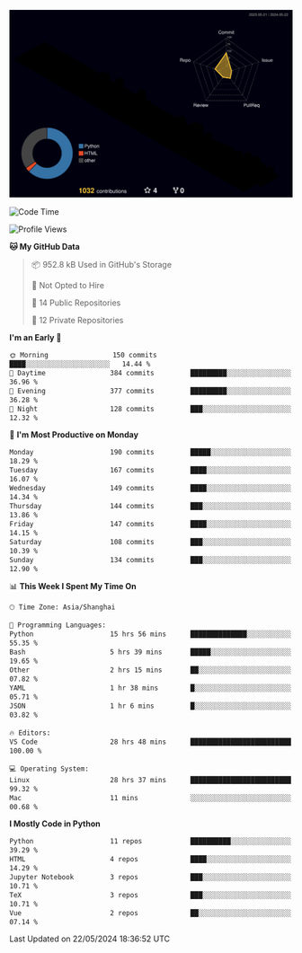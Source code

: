 <!--![](https://raw.githubusercontent.com/BorisYang326/BorisYang326/output/github-contribution-grid-snake-dark.svg) -->
![](./profile-3d-contrib/profile-night-rainbow.svg)
<!--START_SECTION:waka-->
![Code Time](http://img.shields.io/badge/Code%20Time-223%20hrs%201%20min-blue)

![Profile Views](http://img.shields.io/badge/Profile%20Views-0-blue)

**🐱 My GitHub Data** 

> 📦 952.8 kB Used in GitHub's Storage 
 > 
> 🚫 Not Opted to Hire
 > 
> 📜 14 Public Repositories 
 > 
> 🔑 12 Private Repositories 
 > 
**I'm an Early 🐤** 

```text
🌞 Morning                150 commits         ████░░░░░░░░░░░░░░░░░░░░░   14.44 % 
🌆 Daytime                384 commits         █████████░░░░░░░░░░░░░░░░   36.96 % 
🌃 Evening                377 commits         █████████░░░░░░░░░░░░░░░░   36.28 % 
🌙 Night                  128 commits         ███░░░░░░░░░░░░░░░░░░░░░░   12.32 % 
```
📅 **I'm Most Productive on Monday** 

```text
Monday                   190 commits         █████░░░░░░░░░░░░░░░░░░░░   18.29 % 
Tuesday                  167 commits         ████░░░░░░░░░░░░░░░░░░░░░   16.07 % 
Wednesday                149 commits         ████░░░░░░░░░░░░░░░░░░░░░   14.34 % 
Thursday                 144 commits         ███░░░░░░░░░░░░░░░░░░░░░░   13.86 % 
Friday                   147 commits         ████░░░░░░░░░░░░░░░░░░░░░   14.15 % 
Saturday                 108 commits         ███░░░░░░░░░░░░░░░░░░░░░░   10.39 % 
Sunday                   134 commits         ███░░░░░░░░░░░░░░░░░░░░░░   12.90 % 
```


📊 **This Week I Spent My Time On** 

```text
🕑︎ Time Zone: Asia/Shanghai

💬 Programming Languages: 
Python                   15 hrs 56 mins      ██████████████░░░░░░░░░░░   55.35 % 
Bash                     5 hrs 39 mins       █████░░░░░░░░░░░░░░░░░░░░   19.65 % 
Other                    2 hrs 15 mins       ██░░░░░░░░░░░░░░░░░░░░░░░   07.82 % 
YAML                     1 hr 38 mins        █░░░░░░░░░░░░░░░░░░░░░░░░   05.71 % 
JSON                     1 hr 6 mins         █░░░░░░░░░░░░░░░░░░░░░░░░   03.82 % 

🔥 Editors: 
VS Code                  28 hrs 48 mins      █████████████████████████   100.00 % 

💻 Operating System: 
Linux                    28 hrs 37 mins      █████████████████████████   99.32 % 
Mac                      11 mins             ░░░░░░░░░░░░░░░░░░░░░░░░░   00.68 % 
```

**I Mostly Code in Python** 

```text
Python                   11 repos            ██████████░░░░░░░░░░░░░░░   39.29 % 
HTML                     4 repos             ████░░░░░░░░░░░░░░░░░░░░░   14.29 % 
Jupyter Notebook         3 repos             ███░░░░░░░░░░░░░░░░░░░░░░   10.71 % 
TeX                      3 repos             ███░░░░░░░░░░░░░░░░░░░░░░   10.71 % 
Vue                      2 repos             ██░░░░░░░░░░░░░░░░░░░░░░░   07.14 % 
```




 Last Updated on 22/05/2024 18:36:52 UTC
<!--END_SECTION:waka-->
